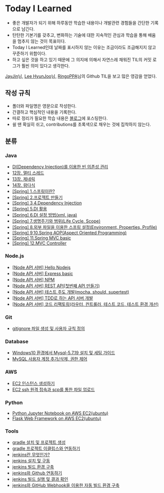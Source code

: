 # Today I Learned

* 좋은 개발자가 되기 위해 하루동안 학습한 내용이나 개발관련 경험들을 간단한 기록으로 남긴다. 
* 탄탄한 기본기를 갖추고, 변화하는 기술에 대한 지속적인 관심과 학습을 통해 배움을 멈추지 않는 것이 목표이다.
* Today I Learned인데 날짜를 표시하지 않는 이유는 조금이라도 조급해지지 않고 꾸준하기 위함이다.
* 하고 싶은 것을 하고 있기 때문에 그 의지에 의해서 자연스레 채워진 TIL의 커밋 로그가 훨씬 의미 있다고 생각한다.

[JayJin](https://github.com/milooy)님, [Lee HyunJoo](https://wayhome25.github.io/)님, [RingoPPA](https://github.com/ksu3101)님의 Github TIL을 보고 많은 영감을 얻었다.



## 작성 규칙

* 폴더와 파일명은 영문으로 작성한다.
* 간결하고 핵심적인 내용을 기록한다.
* 따로 정리가 필요한 학습 내용은 [블로그](http://ict-nroo.tistory.com/)에 포스팅한다.
* 쉴 땐 확실히 쉬고, contributions를 초록색으로 채우는 것에 집착하지 않는다.


  


## 분류
### Java

* [DI(Dependency Injection)를 이용한 빈 의존성 관리](https://github.com/namjunemy/TIL/blob/master/Java/dependency_injection_for_bean_management.md)
* [12장. 멀티 스레드](https://github.com/namjunemy/TIL/blob/master/Java/thisisjava_12_multi_thread.md)
* [13장. 제네릭](https://github.com/namjunemy/TIL/blob/master/Java/thisisjava_13_generic.md)
* [14장. 람다식](https://github.com/namjunemy/TIL/blob/master/Java/thisisjava_14_lambda.md)
* [[Spring] 1.스프링이란?](https://github.com/namjunemy/TIL/blob/master/Spring/what_is_spring.md)
* [[Spring] 2.프로젝트 만들기](https://github.com/namjunemy/TIL/blob/master/Spring/create_spring_project.md)
* [[Spring] 3,4.Dependency Injection](https://github.com/namjunemy/TIL/blob/master/Spring/dependency_injection.md)
* [[Spring] 5.DI 활용](https://github.com/namjunemy/TIL/blob/master/Spring/dependency_injection_uses.md)
* [[Spring] 6.DI 설정 방법(xml, java)](https://github.com/namjunemy/TIL/blob/master/Spring/how_to_set_up_DI.md)
* [[Spring] 7.생명주기와 범위(Life Cycle, Scope)](https://github.com/namjunemy/TIL/blob/master/Spring/lifecycle_and_scope.md)
* [[Spring] 8.외부 파일을 이용한 스프링 설정(Environment, Properties, Profile)](https://github.com/namjunemy/TIL/blob/master/Spring/settings_using_external_files.md)
* [[Spring] 9,10.Spring AOP(Aspect Oriented Programming)](https://github.com/namjunemy/TIL/blob/master/Spring/aspect_oriented_programming.md)
* [[Spring] 11.Spring MVC basic](https://github.com/namjunemy/TIL/blob/master/Spring/mvc_basic.md)
* [[Spring] 12.MVC Controller](https://github.com/namjunemy/TIL/blob/master/Spring/mvc_controller.md)

### Node.js

* [[Node API 서버] Hello Nodejs](https://github.com/namjunemy/TIL/blob/master/Node.js/node_api_server_hello_node.md)
* [[Node API 서버] Express basic](https://github.com/namjunemy/TIL/blob/master/Node.js/node_api_server_express_basic.md)
* [[Node API 서버] NPM](https://github.com/namjunemy/TIL/blob/master/Node.js/node_api_server_npm.md)
* [[Node API 서버] REST API(첫번째 API 만들기)](https://github.com/namjunemy/TIL/blob/master/Node.js/node_api_server_rest_api.md)
* [[Node API 서버] 테스트 주도 개발(mocha, should, supertest)](https://github.com/namjunemy/TIL/blob/master/Node.js/node_api_server_test_driven_development.md)
* [[Node API 서버] TDD로 하는 API 서버 개발](https://github.com/namjunemy/TIL/blob/master/Node.js/node_api_server_tdd_api_server.md)
* [[Node API 서버] 코드 리팩토링(라우터, 컨트롤러, 테스트 코드, 테스트 환경 개선)](https://github.com/namjunemy/TIL/blob/master/Node.js/node_api_server_code_refactoring.md)

### Git

* [gitignore 파일 생성 및 사용자 규칙 정의](https://github.com/namjunemy/TIL/blob/master/Git/gitignore_file_create_and_customizing.md)

### Database

* [Windows10 환경에서 Mysql-5.7.19 설치 및 세팅 가이드](https://github.com/namjunemy/TIL/blob/master/Database/MySQL-5.7.19_Installation_Guide.md)
* [MySQL 사용자 계정 추가/삭제, 권한 제어](https://github.com/namjunemy/TIL/blob/master/Database/MySQL_User_Create_Remove_Grant_Revoke.md)


### AWS

* [EC2 인스턴스 생성하기](https://github.com/namjunemy/TIL/blob/master/AWS/aws_ec2_create_instance.md)
* [EC2 ssh 원격 접속과 scp를 통한 파일 업로드](https://github.com/namjunemy/TIL/blob/master/AWS/aws_ec2_connect_and_scp.md)

### Python

* [Python Jupyter Notebook on AWS EC2(ubuntu)](https://github.com/namjunemy/TIL/blob/master/Python/python_jupyter_notebook_on_aws_ec2.md)
* [Flask Web Framework on AWS EC2(ubuntu)](https://github.com/namjunemy/TIL/blob/master/Python/python_flask_framework_on_aws_ec2.md)

### Tools

* [gradle 설치 및 프로젝트 생성](https://github.com/namjunemy/TIL/blob/master/Tools/gradle_project_create_windows10_eclipse.md)
* [gradle 프로젝트 이클립스와 연동하기](https://github.com/namjunemy/TIL/blob/master/Tools/gradle_project_eclipse_import.md)
* [jenkins란 무엇인가?](https://github.com/namjunemy/TIL/blob/master/Tools/what_is_jenkins.md)
* [jenkins 설치 및 구동](https://github.com/namjunemy/TIL/blob/master/Tools/jenkins_install_drive.md)
* [jenkins 빌드 환경 구축](https://github.com/namjunemy/TIL/blob/master/Tools/jenkins_build_environment.md)
* [jenkins와 Github 연동하기](https://github.com/namjunemy/TIL/blob/master/Tools/jenkins_gitscm_github.md)
* [jenkins  빌드 실행 및 결과 확인](https://github.com/namjunemy/TIL/blob/master/Tools/jenkins_build_result_view.md)
* [jenkins와 GitHub Webhook을 이용한 자동 빌드 환경 구축](https://github.com/namjunemy/TIL/blob/master/Tools/jenkins_github_hook_trigger_for_gitscm_polling.md)


